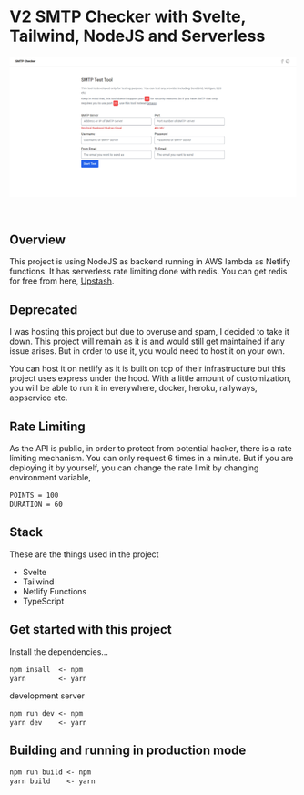 # V2 SMTP Checker with Svelte, Tailwind, NodeJS and Serverless

![Cover Image](./thumbnail.png "Thumbnail")

<br>

## Overview

This project is using NodeJS as backend running in AWS lambda as Netlify functions. It has serverless rate limiting done with redis. You can get redis for free from here, [Upstash](https://upstash.com).

## Deprecated

I was hosting this project but due to overuse and spam, I decided to take it down. This project will remain as it is and would still get maintained if any issue arises. But in order to use it, you would need to host it on your own.

You can host it on netlify as it is built on top of their infrastructure but this project uses express under the hood. With a little amount of customization, you will be able to run it in everywhere, docker, heroku, railyways, appservice etc.

## Rate Limiting

As the API is public, in order to protect from potential hacker, there is a rate limiting mechanism. You can only request 6 times in a minute. But if you are deploying it by yourself, you can change the rate limit by changing environment variable,

```
POINTS = 100
DURATION = 60
```

## Stack

These are the things used in the project

- Svelte
- Tailwind
- Netlify Functions
- TypeScript

## Get started with this project

Install the dependencies...

```
npm insall  <- npm
yarn        <- yarn
```

development server

```
npm run dev <- npm
yarn dev    <- yarn
```

## Building and running in production mode

```
npm run build <- npm
yarn build    <- yarn
```
